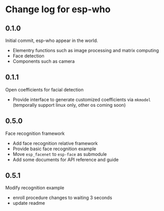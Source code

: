 # Change log for esp-who

## 0.1.0
Initial commit, esp-who appear in the world.
- Elementry functions such as image processing and matrix computing
- Face detection
- Components such as camera

## 0.1.1
Open coefficients for facial detection
- Provide interface to generate customized coefficients via `mkmodel` (temporally support linux only, other os coming soon)

## 0.5.0
Face recognition framework
- Add face recognition relative framework
- Provide basic face recognition example
- Move `esp_facenet` to `esp-face` as submodule
- Add some documents for API reference and guide

## 0.5.1
Modify recognition example
- enroll procedure changes to waiting 3 seconds
- update readme
